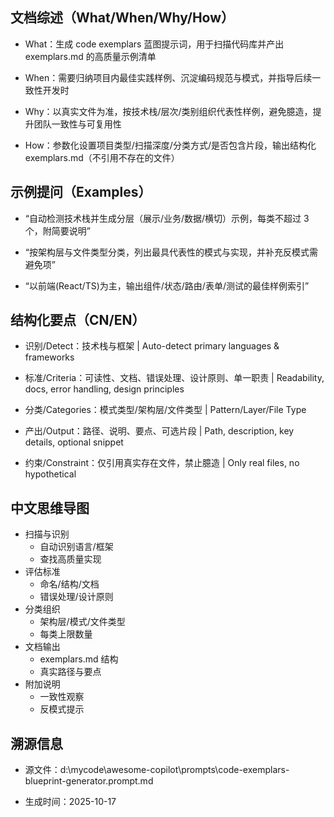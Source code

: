 ## 文档综述（What/When/Why/How）

- What：生成 code exemplars 蓝图提示词，用于扫描代码库并产出 exemplars.md 的高质量示例清单

- When：需要归纳项目内最佳实践样例、沉淀编码规范与模式，并指导后续一致性开发时

- Why：以真实文件为准，按技术栈/层次/类别组织代表性样例，避免臆造，提升团队一致性与可复用性

- How：参数化设置项目类型/扫描深度/分类方式/是否包含片段，输出结构化 exemplars.md（不引用不存在的文件）

## 示例提问（Examples）

- “自动检测技术栈并生成分层（展示/业务/数据/横切）示例，每类不超过 3 个，附简要说明”

- “按架构层与文件类型分类，列出最具代表性的模式与实现，并补充反模式需避免项”

- “以前端(React/TS)为主，输出组件/状态/路由/表单/测试的最佳样例索引”

## 结构化要点（CN/EN）

- 识别/Detect：技术栈与框架 | Auto-detect primary languages & frameworks

- 标准/Criteria：可读性、文档、错误处理、设计原则、单一职责 | Readability, docs, error handling, design principles

- 分类/Categories：模式类型/架构层/文件类型 | Pattern/Layer/File Type

- 产出/Output：路径、说明、要点、可选片段 | Path, description, key details, optional snippet

- 约束/Constraint：仅引用真实存在文件，禁止臆造 | Only real files, no hypothetical

## 中文思维导图

- 扫描与识别
  - 自动识别语言/框架
  - 查找高质量实现
- 评估标准
  - 命名/结构/文档
  - 错误处理/设计原则
- 分类组织
  - 架构层/模式/文件类型
  - 每类上限数量
- 文档输出
  - exemplars.md 结构
  - 真实路径与要点
- 附加说明
  - 一致性观察
  - 反模式提示

## 溯源信息

- 源文件：d:\mycode\awesome-copilot\prompts\code-exemplars-blueprint-generator.prompt.md

- 生成时间：2025-10-17
